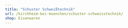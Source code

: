 ```yaml
---
title: "Schuster Schweißtechnik"
url: /kirchheim-bei-muenchen/schuster-schweisstechnik/
shop: Eisenwaren
---
```

